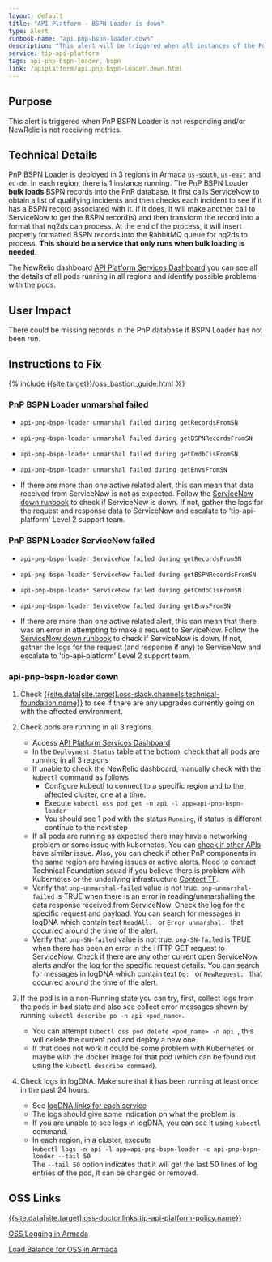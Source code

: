 ```yaml
---
layout: default
title: "API Platform - BSPN Loader is down"
type: Alert
runbook-name: "api.pnp-bspn-loader.down"
description: "This alert will be triggered when all instances of the PnP BSPN Loader went down"
service: tip-api-platform
tags: api-pnp-bspn-loader, bspn
link: /apiplatform/api.pnp-bspn-loader.down.html
---
```


## Purpose

This alert is triggered when PnP BSPN Loader is not responding and/or NewRelic is not receiving metrics.

## Technical Details
PnP BSPN Loader is deployed in 3 regions in Armada `us-south`, `us-east` and `eu-de`. In each region, there is 1 instance running. The PnP BSPN Loader **bulk loads** BSPN records into the PnP database. It first calls ServiceNow to obtain a list of qualifying incidents and then checks each incident to see if it has a BSPN record associated with it. If it does, it will make another call to ServiceNow to get the BSPN record(s) and then transform the record into a format that nq2ds can process. At the end of the process, it will insert properly formatted BSPN records into the RabbitMQ queue for nq2ds to process. **This should be a service that only runs when bulk loading is needed.**

The NewRelic dashboard [API Platform Services Dashboard]({{site.data[site.target].oss-apiplatform.links.new-relic-insight.link}}/accounts/1926897/dashboards/572530?filters=%255B%257B%2522key%2522%253A%2522deploymentName%2522%252C%2522value%2522%253A%2522api-pnp-bspn-loader%2522%257D%255D) you can see all the details of all pods running in all regions and identify possible problems with the pods.

## User Impact

There could be missing records in the PnP database if BSPN Loader has not been run.


## Instructions to Fix

{% include {{site.target}}/oss_bastion_guide.html %}

### PnP BSPN Loader unmarshal failed
- `api-pnp-bspn-loader unmarshal failed during getRecordsFromSN`
- `api-pnp-bspn-loader unmarshal failed during getBSPNRecordsFromSN`
- `api-pnp-bspn-loader unmarshal failed during getCmdbCisFromSN`
- `api-pnp-bspn-loader unmarshal failed during getEnvsFromSN`


- If there are more than one active related alert, this can mean that data received from ServiceNow is not as expected. Follow the [ServiceNow down runbook]({{site.baseurl}}/docs/runbooks/apiplatform/api.pnp-servicenow.down.html) to check if ServiceNow is down. If not, gather the logs for the request and response data to ServiceNow and escalate to 'tip-api-platform' Level 2 support team.

### PnP BSPN Loader ServiceNow failed
- `api-pnp-bspn-loader ServiceNow failed during getRecordsFromSN`
- `api-pnp-bspn-loader ServiceNow failed during getBSPNRecordsFromSN`
- `api-pnp-bspn-loader ServiceNow failed during getCmdbCisFromSN`
- `api-pnp-bspn-loader ServiceNow failed during getEnvsFromSN`  


- If there are more than one active related alert, this can mean that there was an error in attempting to make a request to ServiceNow. Follow the [ServiceNow down runbook]({{site.baseurl}}/docs/runbooks/apiplatform/api.pnp-servicenow.down.html) to check if ServiceNow is down. If not, gather the logs for the request (and response if any) to ServiceNow and escalate to 'tip-api-platform' Level 2 support team.

### api-pnp-bspn-loader down  


1. Check [{{site.data[site.target].oss-slack.channels.technical-foundation.name}}]({{site.data[site.target].oss-slack.channels.technical-foundation.link}}) to see if there are any upgrades currently going on with the affected environment.  

2. Check pods are running in all 3 regions.
    - Access [API Platform Services Dashboard]({{site.data[site.target].oss-apiplatform.links.new-relic-insight.link}}/accounts/1926897/dashboards/572530?filters=%255B%257B%2522key%2522%253A%2522deploymentName%2522%252C%2522value%2522%253A%2522api-pnp-bspn-loader%2522%257D%255D)
    - In the `Deployment Status` table at the bottom, check that all pods are running in all 3 regions
    - If unable to check the NewRelic dashboard, manually check with the `kubectl` command as follows
        - Configure kubectl to connect to a specific region and to the affected cluster, one at a time.
        - Execute `kubectl oss pod get -n api -l app=api-pnp-bspn-loader`
        - You should see 1 pod with the status `Running`, if status is different continue to the next step
    - If all pods are running as expected there may have a networking problem or some issue with kubernetes. You can [check if other APIs]({{site.baseurl}}/docs/runbooks/apiplatform/How_To/APIs_PnP_Healthz_Paths.html) have similar issue. Also, you can check if other PnP components in the same region are having issues or active alerts. Need to contact Technical Foundation squad if you believe there is problem with Kubernetes or the underlying infrastructure [Contact TF]({{site.baseurl}}/docs/runbooks/apiplatform/ibm/Contact_Technical_Foundation.html).
    - Verify that `pnp-unmarshal-failed` value is not true. `pnp-unmarshal-failed` is TRUE when there is an error in reading/unmarshalling the data response received from ServiceNow. Check the log for the specific request and payload. You can search for messages in logDNA which contain text `ReadAll: ` or `Error unmarshal: ` that occurred around the time of the alert.  
    - Verify that `pnp-SN-failed` value is not true. `pnp-SN-failed` is TRUE when there has been an error in the HTTP GET request to ServiceNow. Check if there are any other current open ServiceNow alerts and/or the log for the specific request details. You can search for messages in logDNA which contain text `Do: ` or `NewRequest: ` that occurred around the time of the alert.

3. If the pod is in a non-Running state you can try, first, collect logs from the pods in bad state and also see collect error messages shown by running `kubectl describe po -n api <pod_name>`.  
    - You can attempt `kubectl oss pod delete <pod_name> -n api `, this will delete the current pod and deploy a new one.  
    - If that does not work it could be some problem with Kubernetes or maybe with the docker image for that pod (which can be found out using the `kubectl describe command`).  

4. Check logs in logDNA. Make sure that it has been running at least once in the past 24 hours.
    - See [logDNA links for each service]({{site.baseurl}}/docs/runbooks/apiplatform/ibm/PNP_logDNA_links.html)
    - The logs should give some indication on what the problem is.
    - If you are unable to see logs in logDNA, you can see it using `kubectl` command.
    - In each region, in a cluster, execute  
    `kubectl logs -n api -l app=api-pnp-bspn-loader -c api-pnp-bspn-loader --tail 50`  
    The `--tail 50` option indicates that it will get the last 50 lines of log entries of the pod, it can be changed or removed.

## OSS Links
[{{site.data[site.target].oss-doctor.links.tip-api-platform-policy.name}}]({{site.data[site.target].oss-doctor.links.tip-api-platform-policy.link}})

[OSS Logging in Armada]({{site.data[site.target].oss-apiplatform.links.oss-logging-armada.link}})

[Load Balance for OSS in Armada]({{site.data[site.target].oss-apiplatform.links.oss-lb-armada.link}})
